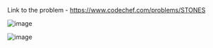Link to the problem - https://www.codechef.com/problems/STONES


![image](https://github.com/Haleshot/Competitive-Programming/assets/57552973/90465f1e-5d8c-4c70-88cf-f0436f19640d)


![image](https://github.com/Haleshot/Competitive-Programming/assets/57552973/f62a2dda-760d-46f0-9814-70689ad1b632)
